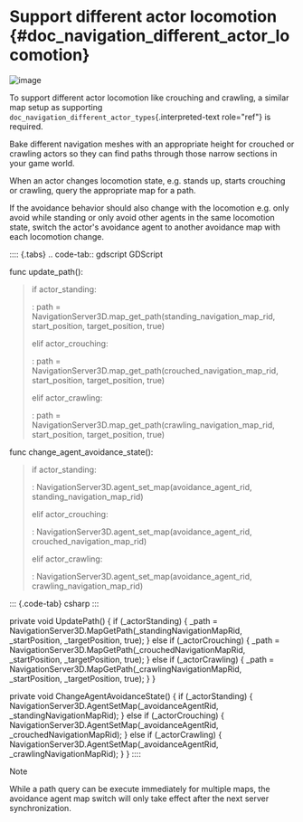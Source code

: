 # Support different actor locomotion {#doc_navigation_different_actor_locomotion}

![image](img/nav_actor_locomotion.png)

To support different actor locomotion like crouching and crawling, a
similar map setup as supporting
`doc_navigation_different_actor_types`{.interpreted-text role="ref"} is
required.

Bake different navigation meshes with an appropriate height for crouched
or crawling actors so they can find paths through those narrow sections
in your game world.

When an actor changes locomotion state, e.g. stands up, starts crouching
or crawling, query the appropriate map for a path.

If the avoidance behavior should also change with the locomotion e.g.
only avoid while standing or only avoid other agents in the same
locomotion state, switch the actor\'s avoidance agent to another
avoidance map with each locomotion change.

:::: {.tabs}
.. code-tab:: gdscript GDScript

func update_path():

> 
>
> if actor_standing:
>
> :   path =
>     NavigationServer3D.map_get_path(standing_navigation_map_rid,
>     start_position, target_position, true)
>
> elif actor_crouching:
>
> :   path =
>     NavigationServer3D.map_get_path(crouched_navigation_map_rid,
>     start_position, target_position, true)
>
> elif actor_crawling:
>
> :   path =
>     NavigationServer3D.map_get_path(crawling_navigation_map_rid,
>     start_position, target_position, true)

func change_agent_avoidance_state():

> 
>
> if actor_standing:
>
> :   NavigationServer3D.agent_set_map(avoidance_agent_rid,
>     standing_navigation_map_rid)
>
> elif actor_crouching:
>
> :   NavigationServer3D.agent_set_map(avoidance_agent_rid,
>     crouched_navigation_map_rid)
>
> elif actor_crawling:
>
> :   NavigationServer3D.agent_set_map(avoidance_agent_rid,
>     crawling_navigation_map_rid)

::: {.code-tab}
csharp
:::

private void UpdatePath() { if (\_actorStanding) { \_path =
NavigationServer3D.MapGetPath(\_standingNavigationMapRid,
\_startPosition, \_targetPosition, true); } else if (\_actorCrouching) {
\_path = NavigationServer3D.MapGetPath(\_crouchedNavigationMapRid,
\_startPosition, \_targetPosition, true); } else if (\_actorCrawling) {
\_path = NavigationServer3D.MapGetPath(\_crawlingNavigationMapRid,
\_startPosition, \_targetPosition, true); } }

private void ChangeAgentAvoidanceState() { if (\_actorStanding) {
NavigationServer3D.AgentSetMap(\_avoidanceAgentRid,
\_standingNavigationMapRid); } else if (\_actorCrouching) {
NavigationServer3D.AgentSetMap(\_avoidanceAgentRid,
\_crouchedNavigationMapRid); } else if (\_actorCrawling) {
NavigationServer3D.AgentSetMap(\_avoidanceAgentRid,
\_crawlingNavigationMapRid); } }
::::

> [!NOTE]
> While a path query can be execute immediately for multiple maps, the
> avoidance agent map switch will only take effect after the next server
> synchronization.

